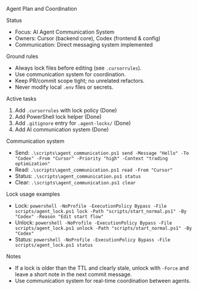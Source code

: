 Agent Plan and Coordination

Status
- Focus: AI Agent Communication System
- Owners: Cursor (backend core), Codex (frontend & config)
- Communication: Direct messaging system implemented

Ground rules
- Always lock files before editing (see `.cursorrules`).
- Use communication system for coordination.
- Keep PR/commit scope tight; no unrelated refactors.
- Never modify local `.env` files or secrets.

Active tasks
1) Add `.cursorrules` with lock policy (Done)
2) Add PowerShell lock helper (Done)
3) Add `.gitignore` entry for `.agent-locks/` (Done)
4) Add AI communication system (Done)

Communication system
- Send: `.\scripts\agent_communication.ps1 send -Message "Hello" -To "Codex" -From "Cursor" -Priority "high" -Context "trading optimization"`
- Read: `.\scripts\agent_communication.ps1 read -From "Cursor"`
- Status: `.\scripts\agent_communication.ps1 status`
- Clear: `.\scripts\agent_communication.ps1 clear`

Lock usage examples
- Lock: `powershell -NoProfile -ExecutionPolicy Bypass -File scripts/agent_lock.ps1 lock -Path "scripts/start_normal.ps1" -By "Codex" -Reason "Edit start flow"`
- Unlock: `powershell -NoProfile -ExecutionPolicy Bypass -File scripts/agent_lock.ps1 unlock -Path "scripts/start_normal.ps1" -By "Codex"`
- Status: `powershell -NoProfile -ExecutionPolicy Bypass -File scripts/agent_lock.ps1 status`

Notes
- If a lock is older than the TTL and clearly stale, unlock with `-Force` and leave a short note in the next commit message.
- Use communication system for real-time coordination between agents.

